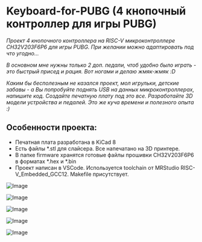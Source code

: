 # Keyboard-for-PUBG (4 кнопочный контроллер для игры PUBG)
*Проект 4 кнопочного контроллера на RISC-V микроконтроллере CH32V203F6P6 для игры PUBG. При желании можно адаптировать под что угодно...*

*В основном мне нужны только 2 доп. педали, чтоб удобно было играть - это быстрый присед и рация. Вот ногами и делаю жмяк-жмяк :D*

*Каким бы бесполезным не казался проект, мол игрульки, детские забавы - а Вы попробуйте поднять USB на данных микроконтроллерах, напишите код. Создайте печатную плату под это все. Разработайте 3D модели устройства и педалей. Это же куча времени и полезного опыта :)*

## Особенности проекта:
* Печатная плата разработана в KiCad 8
* Есть файлы *.stl для слайсера. Все напечатано на 3D принтере.
* В папке firmware  хранятся готовые файлы прошивки CH32V203F6P6 в форматах *.hex и *.bin
* Проект написан в VSCode. Используется toolchain от MRStudio RISC-V_Embedded_GCC12. Makefile присутствует.

![Image](https://github.com/user-attachments/assets/e1a8461b-baf4-43ad-aa1d-98c3c9fedc6c)


![Image](https://github.com/user-attachments/assets/b1eb33a0-6132-4111-86ba-c988b9fa2ae8)


![Image](https://github.com/user-attachments/assets/fd59bfa1-4436-43be-8d83-2a4c1cf92841)


![Image](https://github.com/user-attachments/assets/4c22e7c9-1764-4bde-8b1a-9a77c43d9a39)


![Image](https://github.com/user-attachments/assets/ea263ffe-080b-4aaa-a741-a40e591f6dd6)